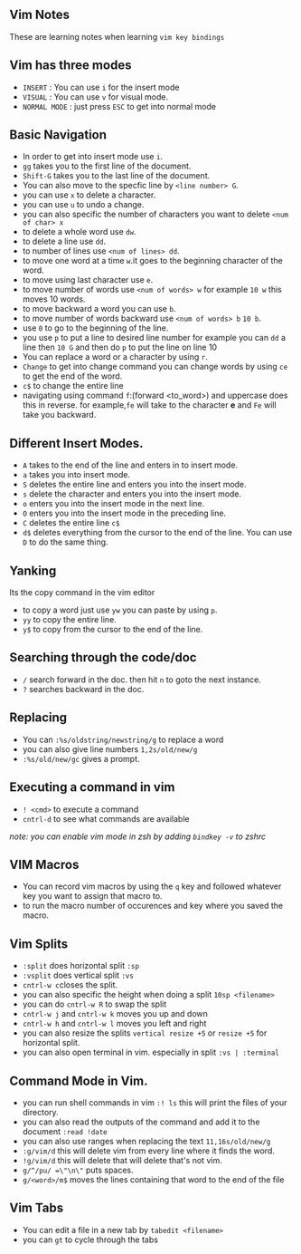 ## Vim Notes
These are learning notes when learning `vim key bindings`

## Vim has three modes

- `INSERT` : You can use `i` for the insert mode
- `VISUAL` : You can use `v` for visual mode.
- `NORMAL MODE` : just press `ESC` to get into normal mode


## Basic Navigation


- In order to get into insert mode use `i`.
- `gg` takes you to the first line of the document.
- `Shift-G` takes you to the last line of the document.
- You can also move to the specfic line by `<line number> G`.
- you can use `x` to delete a character.
- you can use `u` to undo a change.
- you can also specific the number of characters you want to delete `<num of char> x`
- to delete a whole word use `dw`.
- to delete a line use `dd`.
- to number of lines use `<num of lines> dd`.
- to move one word at a time `w`.it goes to the beginning character of the word.
- to move using last character use `e`.
- to move number of words use `<num of words> w` for example `10 w` this moves 10 words.
- to move backward a word you can use `b`.
- to move number of words backward use `<num of words> b` `10 b`.
- use `0` to go to the beginning of the line.
- you use `p` to put a line to desired line number for example you can `dd` a line then `10 G` and then do `p` to put the line on line 10 
- You can replace a word or a character by using `r`.
- `Change` to get into change command you can change words by using `ce` to  get the end of the word.
- `c$` to change the entire line
- navigating using command `f`:(forward <to_word>) and uppercase does this in reverse. for example,`fe` will take to the character **e** and `Fe` will take you backward.

## Different Insert Modes.

- `A` takes to the end of the line and enters in to insert mode.
- `a` takes you into insert mode.
- `S` deletes the entire line and enters you into the insert mode.
- `s` delete the character and enters you into the insert mode.
- `o` enters you into the insert mode in the next line.
- `O` enters you into the insert mode in the preceding line.
- `C` deletes the entire line `c$` 
- `d$` deletes everything from the cursor to the end of the line. You can use `D` to do the same thing.


## Yanking


Its the copy command in the vim editor

- to copy a word just use `yw` you can paste by using `p`.
- `yy` to copy the entire line.
- `y$` to copy from the cursor to the end of the line.

## Searching through the code/doc

- `/` search forward in the doc. then hit `n` to goto the next instance.
- `?` searches backward in the doc.


## Replacing


- You can `:%s/oldstring/newstring/g` to replace a word
- you can also give line numbers `1,2s/old/new/g`
- `:%s/old/new/gc` gives a prompt.

## Executing a command in vim
- `! <cmd>` to execute a command
- `cntrl-d` to see what commands are available

_note: you can enable vim mode in zsh by adding `bindkey -v` to zshrc_


## VIM Macros

- You can record vim macros by using the `q` key and followed whatever key you want to assign that macro to.
- to run the macro number of occurences and key where you saved the macro.

## Vim Splits

- `:split` does horizontal split `:sp`
- `:vsplit` does vertical split `:vs`
- `cntrl-w c`closes the split.
- you can also specific the height when doing a split `10sp <filename>`
- you can do `cntrl-w R` to swap the split
- `cntrl-w j` and `cntrl-w k` moves you up and down
- `cntrl-w h` and `cntrl-w l` moves you left and right
- you can also resize the splits `vertical resize +5` or `resize +5` for horizontal split.
- you can also open terminal in vim. especially in split `:vs | :terminal`

## Command Mode in Vim.

- you can run shell commands in vim `:! ls` this will print the files of your directory.
- you can also read the outputs of the command and add it to the document `:read !date` 
- you can also use ranges when replacing the text `11,16s/old/new/g`
- `:g/vim/d` this will delete vim from every line where it finds the word.
- `!g/vim/d` this will delete that will delete that's not vim.
- `g/^/pu/ =\"\n\"` puts spaces. 
- `g/<word>/m$` moves the lines containing that word to the end of the file


## Vim Tabs

- You can edit a file in a new tab by `tabedit <filename>`
- you can `gt`  to cycle through the tabs
